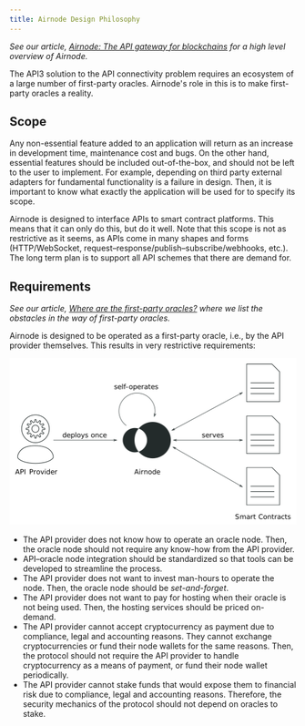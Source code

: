 ```yaml
---
title: Airnode Design Philosophy
---
```


*See our article, [Airnode: The API gateway for blockchains](https://medium.com/api3/airnode-the-api-gateway-for-blockchains-8b07ff136840) for a high level overview of Airnode.*

The API3 solution to the API connectivity problem requires an ecosystem of a large number of first-party oracles.
Airnode's role in this is to make first-party oracles a reality.

## Scope

Any non-essential feature added to an application will return as an increase in development time, maintenance cost and bugs.
On the other hand, essential features should be included out-of-the-box, and should not be left to the user to implement.
For example, depending on third party external adapters for fundamental functionality is a failure in design.
Then, it is important to know what exactly the application will be used for to specify its scope.

Airnode is designed to interface APIs to smart contract platforms.
This means that it can only do this, but do it well.
Note that this scope is not as restrictive as it seems, as APIs come in many shapes and forms (HTTP/WebSocket, request–response/publish–subscribe/webhooks, etc.).
The long term plan is to support all API schemes that there are demand for.

## Requirements

*See our article, [Where are the first-party oracles?](https://medium.com/api3/where-are-the-first-party-oracles-5078cebaf17) where we list the obstacles in the way of first-party oracles.*

Airnode is designed to be operated as a first-party oracle, i.e., by the API provider themselves.
This results in very restrictive requirements:

![airnode.png](../figures/airnode.png)

* The API provider does not know how to operate an oracle node. Then, the oracle node should not require any know-how from the API provider.
* API–oracle node integration should be standardized so that tools can be developed to streamline the process.
* The API provider does not want to invest man-hours to operate the node. Then, the oracle node should be *set-and-forget*.
* The API provider does not want to pay for hosting when their oracle is not being used. Then, the hosting services should be priced on-demand.
* The API provider cannot accept cryptocurrency as payment due to compliance, legal and accounting reasons. They cannot exchange cryptocurrencies or fund their node wallets for the same reasons. Then, the protocol should not require the API provider to handle cryptocurrency as a means of payment, or fund their node wallet periodically.
* The API provider cannot stake funds that would expose them to financial risk due to compliance, legal and accounting reasons. Therefore, the security mechanics of the protocol should not depend on oracles to stake.

